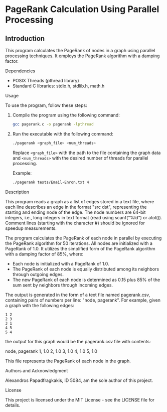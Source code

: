 # PageRank Calculation Using Parallel Processing

## Introduction

This program calculates the PageRank of nodes in a graph using parallel processing techniques. It employs the PageRank algorithm with a damping factor.

<summary>Dependencies</summary>

- POSIX Threads (pthread library)
- Standard C libraries: stdio.h, stdlib.h, math.h

<summary>Usage</summary>

To use the program, follow these steps:

1. Compile the program using the following command:
    ```bash
    gcc pagerank.c -o pagerank -lpthread
    ```

2. Run the executable with the following command:
    ```bash
    ./pagerank <graph_file> <num_threads>
    ```

    Replace `<graph_file>` with the path to the file containing the graph data and `<num_threads>` with the desired number of threads for parallel processing.

    Example:
    ```bash
    ./pagerank tests/Email-Enron.txt 4
    ```

<summary>Description</summary>

This program reads a graph as a list of edges stored in a text file, where each line describes an edge in the format "src dst", representing the starting and ending node of the edge. The node numbers are 64-bit integers, i.e., long integers in text format (read using scanf("%ld") or atol()). Comment lines (starting with the character #) should be ignored for speedup measurements.

The program calculates the PageRank of each node in parallel by executing the PageRank algorithm for 50 iterations. All nodes are initialized with a PageRank of 1.0. It utilizes the simplified form of the PageRank algorithm with a damping factor of 85%, where:

- Each node is initialized with a PageRank of 1.0.
- The PageRank of each node is equally distributed among its neighbors through outgoing edges.
- The new PageRank of each node is determined as 0.15 plus 85% of the sum sent by neighbors through incoming edges.

The output is generated in the form of a text file named pagerank.csv, containing pairs of numbers per line: "node, pagerank". For example, given a graph with the following edges:

```
1 2
2 3
3 1
4 5
5 4
```

the output for this graph would be the pagerank.csv file with contents:

node, pagerank
1, 1.0
2, 1.0
3, 1.0
4, 1.0
5, 1.0


This file represents the PageRank of each node in the graph.

<summary>Authors and Acknowledgment</summary>

Alexandros Papadfragkakis, ID 5084, am the sole author of this project.

<summary>License</summary>

This project is licensed under the MIT License - see the LICENSE file for details.


